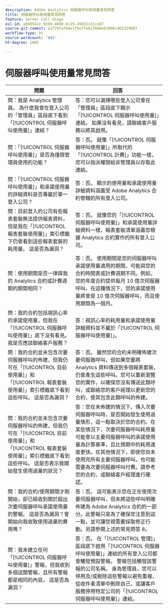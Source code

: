 ```yaml
---
description: Adobe Analytics 伺服器呼叫使用量常見問答
title: 伺服器呼叫使用量常見問答
feature: Server Call Usage
exl-id: a660542c-9389-4608-bc25-49831c21ceb7
source-git-commit: a17297af84e1f5e7fe61f886eb3906c462229087
workflow-type: ht
source-wordcount: '693'
ht-degree: 100%

---
```


# 伺服器呼叫使用量常見問答

| 問題 | 回答 |
|--- |--- |
| 問：我是 Analytics 管理員。 為什麼我會在登入公司的「管理員」區段底下看到「[!UICONTROL 伺服器呼叫使用量]」連結？ | 答：您可以選擇哪些登入公司會在「管理員」區段底下顯示「[!UICONTROL 伺服器呼叫使用量]」連結。 如果沒有看見，請聯絡客戶服務以將其啟用。 |
| 問：「[!UICONTROL 伺服器呼叫使用量]」是否為僅限管理員使用的功能？ | 答：否。 就像「[!UICONTROL 伺服器呼叫使用量]」所取代的「[!UICONTROL 計費]」功能一樣，您可以指派權限給非管理員以存取此連結。 |
| 問：「[!UICONTROL 伺服器呼叫使用量]」和承諾使用量的詳細資料是否專屬於單一登入公司？ | 答：否。 顯示的使用量和承諾使用量詳細資料涵蓋受 Adobe Analytics 合約管轄的所有登入公司。 |
| 問：目前登入的公司有些報表套裝無法提供報表資料，但是我在「[!UICONTROL 報表套裝使用量]」索引標籤下仍會看到這些報表套裝的耗用量。 這是否為漏洞？ | 答：否。 就像您的「[!UICONTROL 伺服器呼叫使用量]」和承諾使用量詳細資料一樣，報表套裝清單涵蓋您根據 Analytics 合約實作的所有登入公司。 |
| 問：使用期間是否一律與我的 Analytics 合約或計費週期的期間相同？ | 答：否。 使用期間是您的伺服器呼叫承諾使用量適用的期間，可能與您的合約時間表或計費週期不同。例如，您的年度合約提供每月 10 億次伺服器呼叫，在這種情況下，您的承諾使用量將會是 10 億次伺服器呼叫，而且使用期間為一個月。 |
| 問：我的合約包括視訊心率的承諾使用量，但我在「[!UICONTROL 伺服器呼叫使用量]」底下沒有看見。 我是否應該聯絡客戶服務？ | 答：視訊心率的耗用量和承諾使用量詳細資料並不屬於「[!UICONTROL 伺服器呼叫使用量]」。 |
| 問：我的合約並未包含次要伺服器呼叫的佈建，但我仍可在「[!UICONTROL 目前使用量]」和「[!UICONTROL 報表套裝使用量]」索引標籤底下看到這些呼叫。 這是否為漏洞？ | 答：否。 雖然您的合約未明確佈建次要伺服器呼叫，但如果您要將 Analytics 資料傳送到多個報表套裝，仍會產生這些呼叫。您可以重新瀏覽您的實作，以確保您沒有傳送此類呼叫，或聯絡您的客戶經理以更新您的合約，使其包含此類呼叫的佈建。 |
| 問：我的合約並未包含次要伺服器呼叫的佈建，但我仍可在「[!UICONTROL 目前使用量]」和「[!UICONTROL 報表套裝使用量]」索引標籤底下看到這些呼叫。 這是否表示我開始發生使用過量的狀況？ | 答：您在未佈建的情況下，傳入次要伺服器呼叫時，是否開始發生使用過量情形，這一點取決於您的合約。在某些情況下，次要伺服器呼叫耗用量可能會以主要伺服器呼叫的承諾使用量為計算基準，且比預期中的耗用速度更快。在其他情況下，即使您尚未使用完所有主要伺服器呼叫，也可能需要為次要伺服器呼叫付費。請參考您的合約，或聯絡客戶經理進行確認。 |
| 問：我的合約/使用期間才剛開始，卻已經收到關於超出次要伺服器呼叫承諾使用量的警報。 這是否為漏洞？會開始向我收取使用過量的費用嗎？ | 答：否。 這可能表示您在正在使用次要伺服器呼叫，但未將這些呼叫明確佈建為 Adobe Analytics 合約的一部分。此警報只是為了確保您注意到這一點，並可讓您視需要採取修正行動。另請參閱上述的常見問答 8。 |
| 問：我未建立任何「[!UICONTROL 伺服器呼叫使用量]」警報，但我收到多個這類警報，且所有警報都是相同的內容。 這是否為漏洞？ | 答：否。 在「[!UICONTROL 管理]」區段底下啟用「[!UICONTROL 伺服器呼叫使用量]」連結的所有登入公司都會觸發預設警報。 警報包括觸發該警報的公司名稱。 身為管理員，您可以停用及/或刪除這些警報以避免重複、從收件者清單中刪除自己，或讓客戶服務停用特定公司的「[!UICONTROL 伺服器呼叫使用量]」連結。 |
